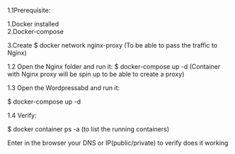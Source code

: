 

1.1Prerequisite:

1.Docker installed  
2.Docker-compose

3.Create $ docker network nginx-proxy (To be able to pass the traffic to Nginx)



1.2 Open the Nginx folder and run it: 
$ docker-compose up -d  (Container with Nginx proxy will be spin up to be able to create a proxy)


1.3 Open the Wordpressabd and run it:

$ docker-compose up -d

1.4 Verify:

$ docker container ps -a (to list the running containers)

Enter in the browser your DNS or IP(public/private) to verify does it working



